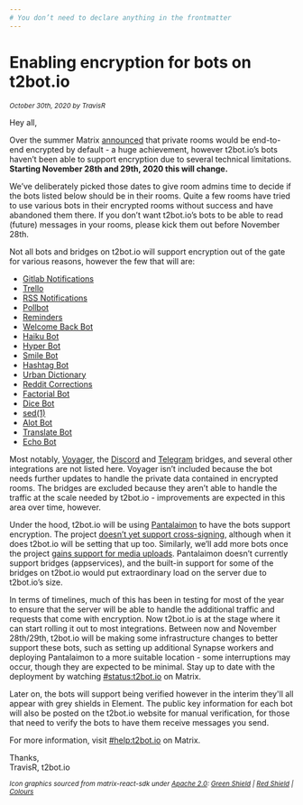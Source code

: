 ```yaml
---
# You don’t need to declare anything in the frontmatter
---
```


# Enabling encryption for bots on t2bot.io

<small><i>October 30th, 2020 by TravisR</i></small>

Hey all,

Over the summer Matrix [announced](https://matrix.org/blog/2020/05/06/cross-signing-and-end-to-end-encryption-by-default-is-here)
that private rooms would be end-to-end encrypted by default - a huge achievement,
however t2bot.io’s bots haven’t been able to support encryption due to several technical
limitations. **Starting November 28th and 29th, 2020 this will change.**

We’ve deliberately picked those dates to give room admins time to decide if the bots
listed below should be in their rooms. Quite a few rooms have tried to use various bots
in their encrypted rooms without success and have abandoned them there. If you don’t
want t2bot.io’s bots to be able to read (future) messages in your rooms, please kick
them out before November 28th.

Not all bots and bridges on t2bot.io will support encryption out of the gate for various
reasons, however the few that will are:

* [Gitlab Notifications](https://t2bot.io/gitlab)
* [Trello](https://t2bot.io/trellobot)
* [RSS Notifications](https://t2bot.io/rssbot)
* [Pollbot](https://t2bot.io/pollbot)
* [Reminders](https://t2bot.io/reminderbot)
* [Welcome Back Bot](https://t2bot.io/welcomebackbot)
* [Haiku Bot](https://t2bot.io/haikubot)
* [Hyper Bot](https://t2bot.io/hyperbot)
* [Smile Bot](https://t2bot.io/smilebot)
* [Hashtag Bot](https://t2bot.io/hashtagbot)
* [Urban Dictionary](https://t2bot.io/urbandictionarybot)
* [Reddit Corrections](https://t2bot.io/redditbot)
* [Factorial Bot](https://t2bot.io/factorialbot)
* [Dice Bot](https://t2bot.io/dicebot)
* [sed(1)](https://t2bot.io/sedbot)
* [Alot Bot](https://t2bot.io/alotbot)
* [Translate Bot](https://t2bot.io/translatebot)
* [Echo Bot](https://t2bot.io/echobot)

Most notably, [Voyager](https://t2bot.io/voyager), the [Discord](https://t2bot.io/discord)
and [Telegram](https://t2bot.io/telegram) bridges, and several other integrations are
not listed here. Voyager isn’t included because the bot needs further updates to handle
the private data contained in encrypted rooms. The bridges are excluded because they
aren’t able to handle the traffic at the scale needed by t2bot.io - improvements are
expected in this area over time, however.

Under the hood, t2bot.io will be using [Pantalaimon](https://github.com/matrix-org/pantalaimon)
to have the bots support encryption. The project [doesn’t yet support cross-signing](https://github.com/matrix-org/pantalaimon/issues/50),
although when it does t2bot.io will be setting that up too. Similarly, we’ll add more bots once the project
[gains support for media uploads](https://github.com/matrix-org/pantalaimon/issues/70).
Pantalaimon doesn’t currently support bridges (appservices), and the built-in support
for some of the bridges on t2bot.io would put extraordinary load on the server due to
t2bot.io’s size.

In terms of timelines, much of this has been in testing for most of the year to ensure
that the server will be able to handle the additional traffic and requests that come
with encryption. Now t2bot.io is at the stage where it can start rolling it out to most
integrations. Between now and November 28th/29th, t2bot.io will be making some
infrastructure changes to better support these bots, such as setting up additional
Synapse workers and deploying Pantalaimon to a more suitable location - some
interruptions may occur, though they are expected to be minimal. Stay up to date with
the deployment by watching [#status:t2bot.io](https://matrix.to/#/#status:t2bot.io) on
Matrix.

Later on, the bots will support being verified however in the interim they'll all appear
with grey shields in Element. The public key information for each bot will also be posted
on the t2bot.io website for manual verification, for those that need to verify the bots
to have them receive messages you send.

For more information, visit [#help:t2bot.io](https://matrix.to/#/#help:t2bot.io) on
Matrix.

Thanks, <br />
TravisR, t2bot.io

<small><i>Icon graphics sourced from matrix-react-sdk under
<a href="https://github.com/matrix-org/matrix-react-sdk/blob/ca4e7202aed6154e2681f67874f8cd20ac9ec151/LICENSE" target="_blank">Apache 2.0</a>:
<a href="https://github.com/matrix-org/matrix-react-sdk/blob/ca4e7202aed6154e2681f67874f8cd20ac9ec151/res/img/e2e/verified.svg" target="_blank">Green Shield</a>
| <a href="https://github.com/matrix-org/matrix-react-sdk/blob/ca4e7202aed6154e2681f67874f8cd20ac9ec151/res/img/e2e/warning.svg" target="_blank">Red Shield</a>
| <a href="https://github.com/matrix-org/matrix-react-sdk/blob/ee8d885e707e666a267868b437f14491b1b5d980/res/css/views/rooms/_E2EIcon.scss#L66-L79" target="_blank">Colours</a>
</i></small>
